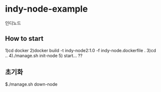 # indy-node-example
인디노드

## How to start 
1)cd docker
2)docker build -t indy-node2:1.0 -f indy-node.dockerfile .
3)cd ..
4)./manage.sh init-node
5) start... ??

## 초기화 
$./manage.sh down-node 
